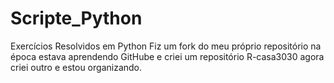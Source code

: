 # Scripte_Python
Exercícios Resolvidos em Python
Fiz um fork do meu próprio repositório na época estava aprendendo GitHube e criei um repositório R-casa3030
agora criei outro e estou organizando.
